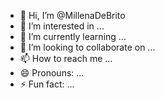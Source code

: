 - 👋 Hi, I’m @MillenaDeBrito
- 👀 I’m interested in ...
- 🌱 I’m currently learning ...
- 💞️ I’m looking to collaborate on ...
- 📫 How to reach me ...
- 😄 Pronouns: ...
- ⚡ Fun fact: ...

<!---
MillenaDeBrito/MillenaDeBrito is a ✨ special ✨ repository because its `README.md` (this file) appears on your GitHub profile.
You can click the Preview link to take a look at your changes.
--->
